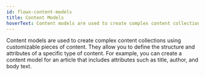 ```yaml
---
id: flowx-content-models
title: Content Models
hoverText: Content models are used to create complex content collections using customizable pieces of content. They allow you to define the structure and attributes of a specific type of content.
---
```


Content models are used to create complex content collections using customizable pieces of content. They allow you to define the structure and attributes of a specific type of content. For example, you can create a content model for an article that includes attributes such as title, author, and body text. 